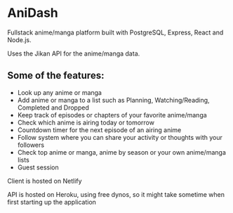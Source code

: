 # AniDash

Fullstack anime/manga platform built with PostgreSQL, Express, React and Node.js.

Uses the Jikan API for the anime/manga data.

## Some of the features:
   - Look up any anime or manga
   - Add anime or manga to a list such as Planning, Watching/Reading, Completed and Dropped
   - Keep track of episodes or chapters of your favorite anime/manga
   - Check which anime is airing today or tomorrow
   - Countdown timer for the next episode of an airing anime
   - Follow system where you can share your activity or thoughts with your followers
   - Check top anime or manga, anime by season or your own anime/manga lists
   - Guest session
    
Client is hosted on Netlify

API is hosted on Heroku, using free dynos, so it might take sometime when first starting up the application
